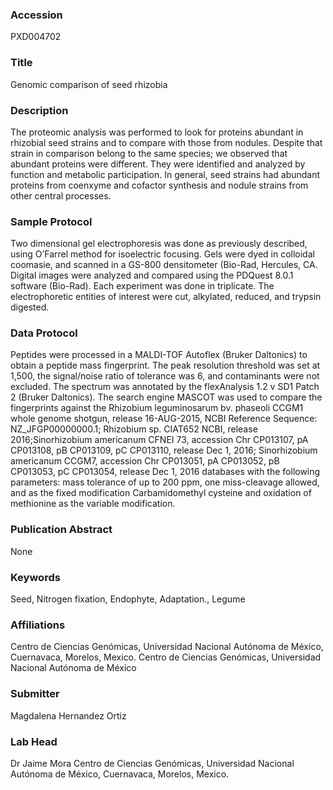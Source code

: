 ### Accession
PXD004702

### Title
Genomic comparison of seed rhizobia

### Description
The proteomic analysis was performed to look for proteins abundant in rhizobial seed strains and to compare with those from nodules. Despite that strain in comparison belong to the same species; we observed that abundant proteins were different. They were identified and analyzed by function and metabolic participation. In general, seed strains had abundant proteins from coenxyme and cofactor synthesis and nodule strains from other central processes.

### Sample Protocol
Two dimensional gel electrophoresis was done as previously described, using O’Farrel method for isoelectric focusing. Gels were dyed in colloidal coomasie, and scanned in a GS-800 densitometer (Bio-Rad, Hercules, CA. Digital images were analyzed and compared using the PDQuest 8.0.1 software (Bio-Rad). Each experiment was done in triplicate. The electrophoretic entities of interest were cut, alkylated, reduced, and trypsin digested.

### Data Protocol
Peptides were processed in a MALDI-TOF Autoflex (Bruker Daltonics) to obtain a peptide mass fingerprint. The peak resolution threshold was set at 1,500, the signal/noise ratio of tolerance was 6, and contaminants were not excluded. The spectrum was annotated by the flexAnalysis 1.2 v SD1 Patch 2 (Bruker Daltonics). The search engine MASCOT was used to compare the fingerprints against the Rhizobium leguminosarum bv. phaseoli CCGM1 whole genome shotgun, release 16-AUG-2015, NCBI Reference Sequence: NZ_JFGP00000000.1; Rhizobium sp. CIAT652 NCBI, release 2016;Sinorhizobium americanum CFNEI 73, accession Chr CP013107, pA CP013108, pB CP013109, pC CP013110, release Dec 1, 2016; Sinorhizobium americanum CCGM7, accession Chr CP013051, pA CP013052, pB CP013053, pC CP013054, release Dec 1, 2016 databases with the following parameters: mass tolerance of up to 200 ppm, one miss-cleavage allowed, and as the fixed modification Carbamidomethyl cysteine and oxidation of methionine as the variable modification.

### Publication Abstract
None

### Keywords
Seed, Nitrogen fixation, Endophyte, Adaptation., Legume

### Affiliations
Centro de Ciencias Genómicas, Universidad Nacional Autónoma de México, Cuernavaca, Morelos, Mexico.
Centro de Ciencias Genómicas, Universidad Nacional Autónoma de México

### Submitter
Magdalena Hernandez Ortiz

### Lab Head
Dr Jaime Mora
Centro de Ciencias Genómicas, Universidad Nacional Autónoma de México, Cuernavaca, Morelos, Mexico.



